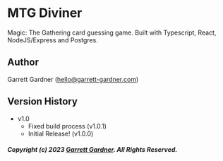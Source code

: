 # MTG Diviner

Magic: The Gathering card guessing game. Built with Typescript, React, NodeJS/Express and Postgres.

## **Author**

Garrett Gardner (hello@garrett-gardner.com)

## Version History

- v1.0
  - Fixed build process (v1.0.1)
  - Initial Release! (v1.0.0)

##### _Copyright (c) 2023 [Garrett Gardner](https://garrett-gardner.com/ "Garrett Gardner"). All Rights Reserved._
